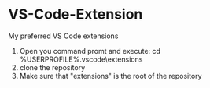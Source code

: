 # VS-Code-Extension
My preferred VS Code extensions

1. Open you command promt and execute: cd %USERPROFILE%\.vscode\extensions
2. clone the repository
3. Make sure that "extensions" is the root of the repository
